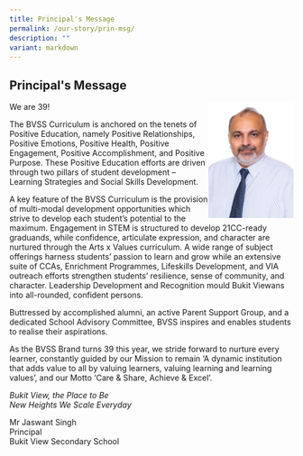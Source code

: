 ```yaml
---
title: Principal's Message
permalink: /our-story/prin-msg/
description: ""
variant: markdown
---
```

## Principal's Message

<img src="/images/Mr%20Jaswant%20Singh.jpg" style="width:30%" align="right">
We are 39!

The BVSS Curriculum is anchored on the tenets of Positive Education, namely Positive Relationships, Positive Emotions, Positive Health, Positive Engagement, Positive Accomplishment, and Positive Purpose.
These Positive Education efforts are driven through two pillars of student development – Learning Strategies and Social Skills Development. 

A key feature of the BVSS Curriculum is the provision of multi-modal development opportunities which strive to develop each student’s potential to the maximum. Engagement in STEM is structured to develop 21CC-ready graduands, while confidence, articulate expression, and character are nurtured through the Arts x Values curriculum. A wide range of subject offerings harness students’ passion to learn and grow while an extensive suite of CCAs, Enrichment Programmes, Lifeskills Development, and VIA outreach efforts strengthen students’ resilience, sense of community, and character. Leadership Development and Recognition mould Bukit Viewans into all-rounded, confident persons.

Buttressed by accomplished alumni, an active Parent Support Group, and a dedicated School Advisory Committee, BVSS inspires and enables students to realise their aspirations.

As the BVSS Brand turns 39 this year, we stride forward to nurture every learner, constantly guided by our Mission to remain ‘A dynamic institution that adds value to all by valuing learners, valuing learning and learning values’, and our Motto ‘Care &amp; Share, Achieve &amp; Excel’.


*Bukit View, the Place to Be*<br>
*New Heights We Scale Everyday*

Mr Jaswant Singh <br>
Principal<br>
Bukit View Secondary School<br>